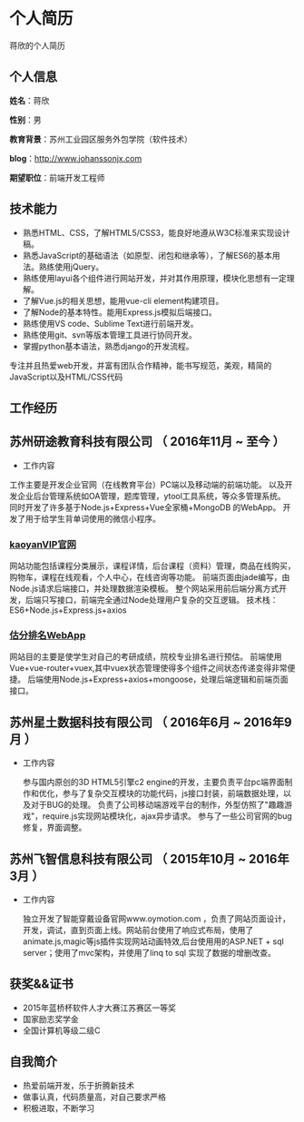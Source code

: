 个人简历
======================
蒋欣的个人简历

## 个人信息

**姓名**：蒋欣

**性别**：男

**教育背景**：苏州工业园区服务外包学院（软件技术）

**blog**：http://www.johanssonjx.com

**期望职位**：前端开发工程师

## 技术能力


* 熟悉HTML、CSS，了解HTML5/CSS3，能良好地遵从W3C标准来实现设计稿。
* 熟悉JavaScript的基础语法（如原型、闭包和继承等），了解ES6的基本用法。熟练使用jQuery。
* 熟练使用layui各个组件进行网站开发，并对其作用原理，模块化思想有一定理解。
* 了解Vue.js的相关思想，能用vue-cli element构建项目。
* 了解Node的基本特性。能用Express.js模拟后端接口。
* 熟练使用VS code、Sublime Text进行前端开发。
* 熟练使用git、svn等版本管理工具进行协同开发。
* 掌握python基本语法，熟悉django的开发流程。

专注并且热爱web开发，并富有团队合作精神，能书写规范，美观，精简的JavaScript以及HTML/CSS代码

## 工作经历

## 苏州研途教育科技有限公司 （ 2016年11月 ~ 至今 ）

- 工作内容

工作主要是开发企业官网（在线教育平台）PC端以及移动端的前端功能。
以及开发企业后台管理系统如OA管理，题库管理，ytool工具系统，等众多管理系统。
同时开发了许多基于Node.js+Express+Vue全家桶+MongoDB 的WebApp。
开发了用于给学生背单词使用的微信小程序。

### [kaoyanVIP官网](http://www.kaoyanvip.cn/)
网站功能包括课程分类展示，课程详情，后台课程（资料）管理，商品在线购买，购物车，课程在线观看，个人中心，在线咨询等功能。
前端页面由jade编写，由Node.js请求后端接口，并处理数据渲染模板。
整个网站采用前后端分离方式开发，后端只写接口，前端完全通过Node处理用户复杂的交互逻辑。
技术栈：ES6+Node.js+Express.js+axios

### [估分排名WebApp](http://h5.kaoyanvip.cn/estimate/#/)
网站目的主要是使学生对自己的考研成绩，院校专业排名进行预估。
前端使用Vue+vue-router+vuex,其中vuex状态管理使得多个组件之间状态传递变得非常便捷。
后端使用Node.js+Express+axios+mongoose，处理后端逻辑和前端页面接口。

## 苏州星土数据科技有限公司 （ 2016年6月 ~ 2016年9月  ）

- 工作内容

  参与国内原创的3D HTML5引擎c2 engine的开发，主要负责平台pc端界面制作和优化，参与了复杂交互模块的功能代码，js接口封装，前端数据处理，以及对于BUG的处理。
  负责了公司移动端游戏平台的制作，外型仿照了"趣趣游戏"，require.js实现网站模块化，ajax异步请求。
  参与了一些公司官网的bug修复，界面调整。

## 苏州飞智信息科技有限公司 （ 2015年10月 ~ 2016年3月  ）

- 工作内容

  独立开发了智能穿戴设备官网www.oymotion.com ，负责了网站页面设计，开发，调试，直到页面上线。网站前台使用了响应式布局，使用了animate.js,magic等js插件实现网站动画特效,后台使用用的ASP.NET + sql server；使用了mvc架构，并使用了linq to sql 实现了数据的增删改查。

## 获奖&&证书

* 2015年蓝桥杯软件人才大赛江苏赛区一等奖
* 国家励志奖学金
* 全国计算机等级二级C

## 自我简介

* 热爱前端开发，乐于折腾新技术
* 做事认真，代码质量高，对自己要求严格
* 积极进取，不断学习
